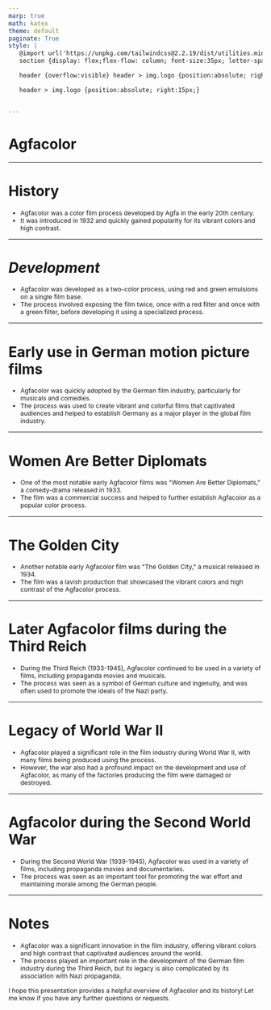 ```yaml
---
marp: true
math: katex
theme: default
paginate: True
style: |
   @import url('https://unpkg.com/tailwindcss@2.2.19/dist/utilities.min.css');
   section {display: flex;flex-flow: column; font-size:35px; letter-spacing:1.4px;}

   header {overflow:visible} header > img.logo {position:absolute; right:15px;}

   header > img.logo {position:absolute; right:15px;}


---
```

<!-- backgroundColor: white -->
<!-- _class: lead -->

 # Agfacolor

---
<style scoped>p,li {font-size:0.92em}</style>

 # History
- Agfacolor was a color film process developed by Agfa in the early 20th century.
- It was introduced in 1932 and quickly gained popularity for its vibrant colors and high contrast.


---
<style scoped>p,li {font-size:0.92em}</style>

 # _Development_

- Agfacolor was developed as a two-color process, using red and green emulsions on a single film base.
- The process involved exposing the film twice, once with a red filter and once with a green filter, before developing it using a specialized process.

---
<style scoped>p,li {font-size:0.92em}</style>

 # Early use in German motion picture films

- Agfacolor was quickly adopted by the German film industry, particularly for musicals and comedies.
- The process was used to create vibrant and colorful films that captivated audiences and helped to establish Germany as a major player in the global film industry.

---
<style scoped>p,li {font-size:0.92em}</style>

 # Women Are Better Diplomats

- One of the most notable early Agfacolor films was "Women Are Better Diplomats," a comedy-drama released in 1933.
- The film was a commercial success and helped to further establish Agfacolor as a popular color process.

---
<style scoped>p,li {font-size:0.92em}</style>

 # The Golden City

- Another notable early Agfacolor film was "The Golden City," a musical released in 1934.
- The film was a lavish production that showcased the vibrant colors and high contrast of the Agfacolor process.

---
<style scoped>p,li {font-size:0.92em}</style>

 # Later Agfacolor films during the Third Reich
- During the Third Reich (1933-1945), Agfacolor continued to be used in a variety of films, including propaganda movies and musicals.
- The process was seen as a symbol of German culture and ingenuity, and was often used to promote the ideals of the Nazi party.


---
<style scoped>p,li {font-size:0.92em}</style>

 # **Legacy of World War II**
- Agfacolor played a significant role in the film industry during World War II, with many films being produced using the process.
- However, the war also had a profound impact on the development and use of Agfacolor, as many of the factories producing the film were damaged or destroyed.


---
<style scoped>p,li {font-size:0.92em}</style>

 # Agfacolor during the Second World War
- During the Second World War (1939-1945), Agfacolor was used in a variety of films, including propaganda movies and documentaries.
- The process was seen as an important tool for promoting the war effort and maintaining morale among the German people.


---
<style scoped>p,li {font-size:0.88em}</style>

 # Notes

- Agfacolor was a significant innovation in the film industry, offering vibrant colors and high contrast that captivated audiences around the world.
- The process played an important role in the development of the German film industry during the Third Reich, but its legacy is also complicated by its association with Nazi propaganda.

I hope this presentation provides a helpful overview of Agfacolor and its history! Let me know if you have any further questions or requests.